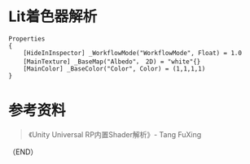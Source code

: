 # Lit着色器解析      

```hlsl  
Properties
{
    [HideInInspector] _WorkflowMode("WorkflowMode", Float) = 1.0  
    [MainTexture] _BaseMap("Albedo"， 2D) = "white"{}
    [MainColor] _BaseColor("Color", Color) = (1,1,1,1)  
}
```  


# 参考资料    

> 《Unity Universal RP内置Shader解析》- Tang FuXing    

（END）  